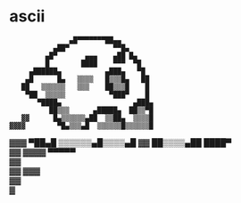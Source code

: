 # ascii






                   ▄█▀▀▀▀▀▀▀██▄▄        
               ▄██▀           ▀▀█▄      
             ▄█▀       ▄▄▄    ▄██ █▄    
             █        ████    ▀▀▀  ▀█   
         ▄██████▄           ▄███▄   ▀█  
        ▄█      █▄   ▒▒▒▒   █▒▒▒█▄   ██ 
       ██   ▒▒▒▒▒▒   ▒▒▒    ██▒▒▒█    █ 
        ▀██  ▒▒▒▒▒           ▀███▀    █ 
           ▀████▄                  ▄███▄
              ██▒▒▒      ▄█████▄  ██▒▒▀█
       ▓▓      █▄▒▒▒▒▒▒▄██  ▒▒██▄  ▒▒▒▒█
    ▓▓▓▓        ▀█▄▒▒▒▄█  ▒▒▒▒▒▒█▒▒▒▒▒▒█
  ▓▓▓             ▀██▄█  ▒▒▒▒▒▒▄█▒▒▒▒▄█ 
 ▓▓                   ██▒▒▒▒▄██  ████▀  
▓▓       ▓▓▓▓          ▀▀▀▀▀            
        ▓▓                              
      ▓▓        ▓▓▓                     
               ▓▓                       
              ▓                         
